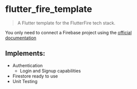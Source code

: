 # flutter_fire_template

> A Flutter template for the FlutterFire tech stack.
 
You only need to connect a Firebase project using the [official documentation](https://firebase.flutter.dev/)
 
## Implements:
  - Authentication
    - Login and Signup capabilities
  - Firestore ready to use
  - Unit Testing  
